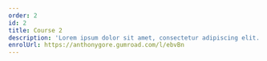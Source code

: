```yaml
---
order: 2
id: 2
title: Course 2
description: 'Lorem ipsum dolor sit amet, consectetur adipiscing elit. Aliquam suscipit bibendum ex nec interdum. Phasellus erat erat, hendrerit quis pretium eu, aliquet nec orci.'
enrolUrl: https://anthonygore.gumroad.com/l/ebvBn
---
```

